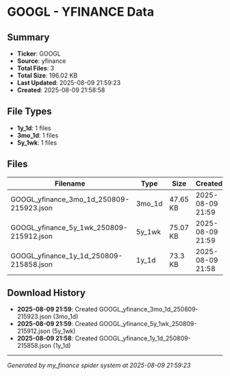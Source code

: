 # GOOGL - YFINANCE Data

## Summary
- **Ticker**: GOOGL
- **Source**: yfinance
- **Total Files**: 3
- **Total Size**: 196.02 KB
- **Last Updated**: 2025-08-09 21:59:23
- **Created**: 2025-08-09 21:58:58

## File Types
- **1y_1d**: 1 files
- **3mo_1d**: 1 files
- **5y_1wk**: 1 files

## Files

| Filename | Type | Size | Created | MD5 Hash |
|----------|------|------|---------|----------|
| GOOGL_yfinance_3mo_1d_250809-215923.json | 3mo_1d | 47.65 KB | 2025-08-09 21:59 | `c5627cde...` |
| GOOGL_yfinance_5y_1wk_250809-215912.json | 5y_1wk | 75.07 KB | 2025-08-09 21:59 | `61db13d6...` |
| GOOGL_yfinance_1y_1d_250809-215858.json | 1y_1d | 73.3 KB | 2025-08-09 21:58 | `a199a7c3...` |

## Download History

- **2025-08-09 21:59**: Created GOOGL_yfinance_3mo_1d_250809-215923.json (3mo_1d)
- **2025-08-09 21:59**: Created GOOGL_yfinance_5y_1wk_250809-215912.json (5y_1wk)
- **2025-08-09 21:58**: Created GOOGL_yfinance_1y_1d_250809-215858.json (1y_1d)

---
*Generated by my_finance spider system at 2025-08-09 21:59:23*
